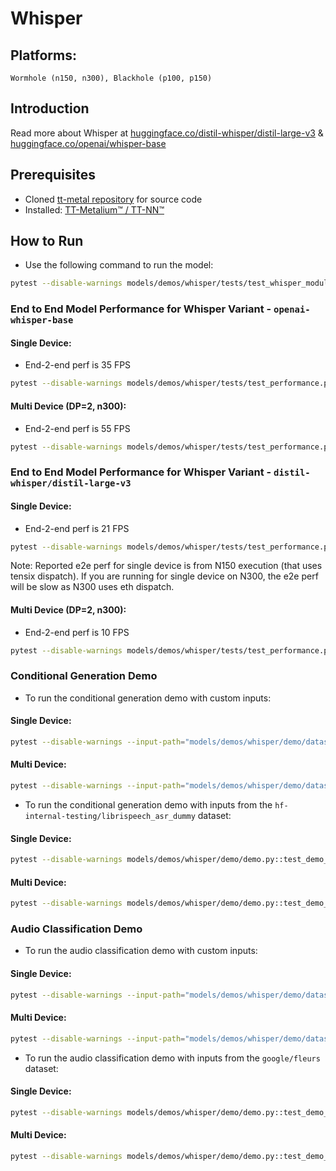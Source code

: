 # Whisper

## Platforms:
    Wormhole (n150, n300), Blackhole (p100, p150)

## Introduction

Read more about Whisper at [huggingface.co/distil-whisper/distil-large-v3](https://huggingface.co/distil-whisper/distil-large-v3) & [huggingface.co/openai/whisper-base](https://huggingface.co/openai/whisper-base)

## Prerequisites
- Cloned [tt-metal repository](https://github.com/tenstorrent/tt-metal) for source code
- Installed: [TT-Metalium™ / TT-NN™](https://github.com/tenstorrent/tt-metal/blob/main/INSTALLING.md)

## How to Run

- Use the following command to run the model:
```sh
pytest --disable-warnings models/demos/whisper/tests/test_whisper_modules.py::test_ttnn_whisper
```

### End to End Model Performance for Whisper Variant - `openai-whisper-base`

#### Single Device:

- End-2-end perf is 35 FPS
```sh
pytest --disable-warnings models/demos/whisper/tests/test_performance.py::test_whisper_v3_e2e_performance[openai-whisper-base]
```

#### Multi Device (DP=2, n300):

- End-2-end perf is 55 FPS
```sh
pytest --disable-warnings models/demos/whisper/tests/test_performance.py::test_whisper_v3_e2e_performance_dp[openai-whisper-base]
```

### End to End Model Performance for Whisper Variant - `distil-whisper/distil-large-v3`

#### Single Device:

- End-2-end perf is 21 FPS
```sh
pytest --disable-warnings models/demos/whisper/tests/test_performance.py::test_whisper_v3_e2e_performance[distil-whisper/distil-large-v3]
```
Note: Reported e2e perf for single device is from N150 execution (that uses tensix dispatch). If you are running for single device on N300, the e2e perf will be slow as N300 uses eth dispatch.

#### Multi Device (DP=2, n300):

- End-2-end perf is 10 FPS
```sh
pytest --disable-warnings models/demos/whisper/tests/test_performance.py::test_whisper_v3_e2e_performance_dp[distil-whisper/distil-large-v3]
```

### Conditional Generation Demo

- To run the conditional generation demo with custom inputs:

#### Single Device:

```sh
pytest --disable-warnings --input-path="models/demos/whisper/demo/dataset/conditional_generation" models/demos/whisper/demo/demo.py::test_demo_for_conditional_generation
```

#### Multi Device:
```sh
pytest --disable-warnings --input-path="models/demos/whisper/demo/dataset/conditional_generation" models/demos/whisper/demo/demo.py::test_demo_for_conditional_generation_dp
```

- To run the conditional generation demo with inputs from the `hf-internal-testing/librispeech_asr_dummy` dataset:

#### Single Device:

```sh
pytest --disable-warnings models/demos/whisper/demo/demo.py::test_demo_for_conditional_generation_dataset
```

#### Multi Device:

```sh
pytest --disable-warnings models/demos/whisper/demo/demo.py::test_demo_for_conditional_generation_dataset_dp
```

### Audio Classification Demo

- To run the audio classification demo with custom inputs:
#### Single Device:

```sh
pytest --disable-warnings --input-path="models/demos/whisper/demo/dataset/audio_classification" models/demos/whisper/demo/demo.py::test_demo_for_audio_classification_inference
```

#### Multi Device:

```sh
pytest --disable-warnings --input-path="models/demos/whisper/demo/dataset/audio_classification" models/demos/whisper/demo/demo.py::test_demo_for_audio_classification_inference_dp
```

- To run the audio classification demo with inputs from the `google/fleurs` dataset:

#### Single Device:

```sh
pytest --disable-warnings models/demos/whisper/demo/demo.py::test_demo_for_audio_classification_dataset
```

#### Multi Device:

```sh
pytest --disable-warnings models/demos/whisper/demo/demo.py::test_demo_for_audio_classification_dataset_dp
```
